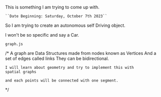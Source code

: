 This is something I am trying to come up with. 

    ``Date Beginning: Saturday, October 7th 2023``

So I am trying to create an autonomous self Driving object.

I won't be so specific and say a Car. 




```graph.js```

/*
    A graph are Data Structures made from nodes known as
            Vertices
            And a set of edges called links
    They can be bidirectional. 

    I will learn about geometry and try to implement this with
    spatial graphs

    and each points will be connected with one segment.

*/ 